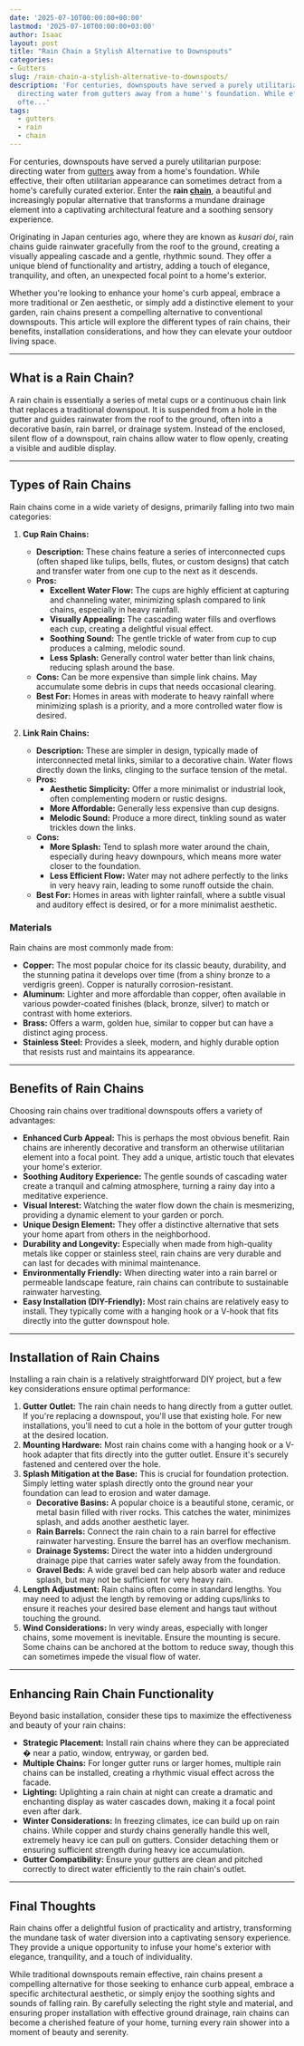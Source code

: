 ```yaml
---
date: '2025-07-10T00:00:00+00:00'
lastmod: '2025-07-10T00:00:00+03:00'
author: Isaac
layout: post
title: "Rain Chain a Stylish Alternative to Downspouts"
categories:
- Gutters
slug: /rain-chain-a-stylish-alternative-to-downspouts/
description: 'For centuries, downspouts have served a purely utilitarian purpose:
  directing water from gutters away from a home''s foundation. While effective, their
  ofte...'
tags: 
  - gutters
  - rain
  - chain
---
```

For centuries, downspouts have served a purely utilitarian purpose: directing water from [gutters](/posts/how-to-install-rain-gutters/) away from a home's foundation. While effective, their often utilitarian appearance can sometimes detract from a home's carefully curated exterior. Enter the **rain [chain](/posts/what-is-a-rain-chain/)**, a beautiful and increasingly popular alternative that transforms a mundane drainage element into a captivating architectural feature and a soothing sensory experience.

Originating in Japan centuries ago, where they are known as *kusari doi*, rain chains guide rainwater gracefully from the roof to the ground, creating a visually appealing cascade and a gentle, rhythmic sound. They offer a unique blend of functionality and artistry, adding a touch of elegance, tranquility, and often, an unexpected focal point to a home's exterior.

Whether you're looking to enhance your home's curb appeal, embrace a more traditional or Zen aesthetic, or simply add a distinctive element to your garden, rain chains present a compelling alternative to conventional downspouts. This article will explore the different types of rain chains, their benefits, installation considerations, and how they can elevate your outdoor living space.

---

## What is a Rain Chain?

A rain chain is essentially a series of metal cups or a continuous chain link that replaces a traditional downspout. It is suspended from a hole in the gutter and guides rainwater from the roof to the ground, often into a decorative basin, rain barrel, or drainage system. Instead of the enclosed, silent flow of a downspout, rain chains allow water to flow openly, creating a visible and audible display.

---

## Types of Rain Chains

Rain chains come in a wide variety of designs, primarily falling into two main categories:

1.  **Cup Rain Chains:**
    * **Description:** These chains feature a series of interconnected cups (often shaped like tulips, bells, flutes, or custom designs) that catch and transfer water from one cup to the next as it descends.
    * **Pros:**
        * **Excellent Water Flow:** The cups are highly efficient at capturing and channeling water, minimizing splash compared to link chains, especially in heavy rainfall.
        * **Visually Appealing:** The cascading water fills and overflows each cup, creating a delightful visual effect.
        * **Soothing Sound:** The gentle trickle of water from cup to cup produces a calming, melodic sound.
        * **Less Splash:** Generally control water better than link chains, reducing splash around the base.
    * **Cons:** Can be more expensive than simple link chains. May accumulate some debris in cups that needs occasional clearing.
    * **Best For:** Homes in areas with moderate to heavy rainfall where minimizing splash is a priority, and a more controlled water flow is desired.

2.  **Link Rain Chains:**
    * **Description:** These are simpler in design, typically made of interconnected metal links, similar to a decorative chain. Water flows directly down the links, clinging to the surface tension of the metal.
    * **Pros:**
        * **Aesthetic Simplicity:** Offer a more minimalist or industrial look, often complementing modern or rustic designs.
        * **More Affordable:** Generally less expensive than cup designs.
        * **Melodic Sound:** Produce a more direct, tinkling sound as water trickles down the links.
    * **Cons:**
        * **More Splash:** Tend to splash more water around the chain, especially during heavy downpours, which means more water closer to the foundation.
        * **Less Efficient Flow:** Water may not adhere perfectly to the links in very heavy rain, leading to some runoff outside the chain.
    * **Best For:** Homes in areas with lighter rainfall, where a subtle visual and auditory effect is desired, or for a more minimalist aesthetic.

### Materials

Rain chains are most commonly made from:

* **Copper:** The most popular choice for its classic beauty, durability, and the stunning patina it develops over time (from a shiny bronze to a verdigris green). Copper is naturally corrosion-resistant.
* **Aluminum:** Lighter and more affordable than copper, often available in various powder-coated finishes (black, bronze, silver) to match or contrast with home exteriors.
* **Brass:** Offers a warm, golden hue, similar to copper but can have a distinct aging process.
* **Stainless Steel:** Provides a sleek, modern, and highly durable option that resists rust and maintains its appearance.

---

## Benefits of Rain Chains

Choosing rain chains over traditional downspouts offers a variety of advantages:

* **Enhanced Curb Appeal:** This is perhaps the most obvious benefit. Rain chains are inherently decorative and transform an otherwise utilitarian element into a focal point. They add a unique, artistic touch that elevates your home's exterior.
* **Soothing Auditory Experience:** The gentle sounds of cascading water create a tranquil and calming atmosphere, turning a rainy day into a meditative experience.
* **Visual Interest:** Watching the water flow down the chain is mesmerizing, providing a dynamic element to your garden or porch.
* **Unique Design Element:** They offer a distinctive alternative that sets your home apart from others in the neighborhood.
* **Durability and Longevity:** Especially when made from high-quality metals like copper or stainless steel, rain chains are very durable and can last for decades with minimal maintenance.
* **Environmentally Friendly:** When directing water into a rain barrel or permeable landscape feature, rain chains can contribute to sustainable rainwater harvesting.
* **Easy Installation (DIY-Friendly):** Most rain chains are relatively easy to install. They typically come with a hanging hook or a V-hook that fits directly into the gutter downspout hole.

---

## Installation of Rain Chains

Installing a rain chain is a relatively straightforward DIY project, but a few key considerations ensure optimal performance:

1.  **Gutter Outlet:** The rain chain needs to hang directly from a gutter outlet. If you're replacing a downspout, you'll use that existing hole. For new installations, you'll need to cut a hole in the bottom of your gutter trough at the desired location.
2.  **Mounting Hardware:** Most rain chains come with a hanging hook or a V-hook adapter that fits directly into the gutter outlet. Ensure it's securely fastened and centered over the hole.
3.  **Splash Mitigation at the Base:** This is crucial for foundation protection. Simply letting water splash directly onto the ground near your foundation can lead to erosion and water damage.
    * **Decorative Basins:** A popular choice is a beautiful stone, ceramic, or metal basin filled with river rocks. This catches the water, minimizes splash, and adds another aesthetic layer.
    * **Rain Barrels:** Connect the rain chain to a rain barrel for effective rainwater harvesting. Ensure the barrel has an overflow mechanism.
    * **Drainage Systems:** Direct the water into a hidden underground drainage pipe that carries water safely away from the foundation.
    * **Gravel Beds:** A wide gravel bed can help absorb water and reduce splash, but may not be sufficient for very heavy rain.
4.  **Length Adjustment:** Rain chains often come in standard lengths. You may need to adjust the length by removing or adding cups/links to ensure it reaches your desired base element and hangs taut without touching the ground.
5.  **Wind Considerations:** In very windy areas, especially with longer chains, some movement is inevitable. Ensure the mounting is secure. Some chains can be anchored at the bottom to reduce sway, though this can sometimes impede the visual flow of water.

---

## Enhancing Rain Chain Functionality

Beyond basic installation, consider these tips to maximize the effectiveness and beauty of your rain chains:

* **Strategic Placement:** Install rain chains where they can be appreciated � near a patio, window, entryway, or garden bed.
* **Multiple Chains:** For longer gutter runs or larger homes, multiple rain chains can be installed, creating a rhythmic visual effect across the facade.
* **Lighting:** Uplighting a rain chain at night can create a dramatic and enchanting display as water cascades down, making it a focal point even after dark.
* **Winter Considerations:** In freezing climates, ice can build up on rain chains. While copper and sturdy chains generally handle this well, extremely heavy ice can pull on gutters. Consider detaching them or ensuring sufficient strength during heavy ice accumulation.
* **Gutter Compatibility:** Ensure your gutters are clean and pitched correctly to direct water efficiently to the rain chain's outlet.

---

## Final Thoughts

Rain chains offer a delightful fusion of practicality and artistry, transforming the mundane task of water diversion into a captivating sensory experience. They provide a unique opportunity to infuse your home's exterior with elegance, tranquility, and a touch of individuality.

While traditional downspouts remain effective, rain chains present a compelling alternative for those seeking to enhance curb appeal, embrace a specific architectural aesthetic, or simply enjoy the soothing sights and sounds of falling rain. By carefully selecting the right style and material, and ensuring proper installation with effective ground drainage, rain chains can become a cherished feature of your home, turning every rain shower into a moment of beauty and serenity.
